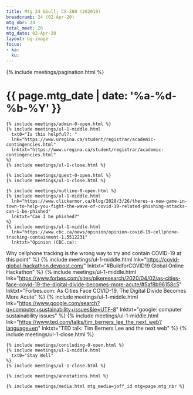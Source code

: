 ```yaml
---
title: Mtg 24 &bull; CS-280 (202010)
breadcrumb: 24 (02-Apr-20)
mtg_nbr: 24
total_meet: 26
mtg_date: 02-Apr-20
layout: bg-image
focus:
- ka:
  ku:
---
```


{% include meetings/pagination.html %}
<div class="card">
  <h1 class="text-center card-header lightcthru">
    {{ page.mtg_date | date: '%a-%d-%b-%Y' }}
  </h1>
  <div class="card-body">

    {% include meetings/admin-0-open.html %}
    {% include meetings/ul-1-middle.html
      txt0="Is this helpful?: "
      lnk="https://www.uregina.ca/student/registrar/academic-contingencies.html"
      lnktxt="https://www.uregina.ca/student/registrar/academic-contingencies.html"
    %}
    {% include meetings/ul-1-close.html %}

    {% include meetings/quest-0-open.html %}
    {% include meetings/ul-1-close.html %}

    {% include meetings/outline-0-open.html %}
    {% include meetings/ul-1-middle.html
      lnk="https://www.clickarmor.ca/blog/2020/3/26/theres-a-new-game-in-town-to-help-you-fight-the-wave-of-covid-19-related-phishing-attacks-can-i-be-phished"
      lnktxt="Can I be phished?"
    %}
    {% include meetings/ul-1-middle.html
      lnk="https://www.cbc.ca/news/opinion/opinion-covid-19-cellphone-tracking-containment-1.5512231"
      lnktxt="Opinion (CBC.ca):
Why cellphone tracking is the wrong way to try and contain COVID-19 at this point"
    %}
    {% include meetings/ul-1-middle.html
      lnk="https://covid-global-hackathon.devpost.com/"
      lnktxt="#BuildforCOVID19 Global Online Hackathon"
    %}
    {% include meetings/ul-1-middle.html
      lnk="https://www.forbes.com/sites/pikeresearch/2020/04/02/as-cities-face-covid-19-the-digital-divide-becomes-more-acute/#5af8b96158c5"
      lnktxt="Forbes.com: As Cities Face COVID-19, The Digital Divide Becomes More Acute"
    %}
    {% include meetings/ul-1-middle.html
      lnk="https://www.google.com/search?q=computer+sustainability+issues&ie=UTF-8"
      lnktxt="google: computer sustainability issues"
    %}
    {% include meetings/ul-1-middle.html
      lnk="https://www.ted.com/talks/tim_berners_lee_the_next_web?language=en"
      lnktxt="TED talk: Tim Berners Lee and the next web"
    %}
    {% include meetings/ul-1-close.html %}

    {% include meetings/concluding-0-open.html %}
    {% include meetings/ul-1-middle.html
      txt0="Stay Well"
    %}
    {% include meetings/ul-1-close.html %}

    {% include meetings/annotations.html %}

    {% include meetings/media.html mtg_media=joff_id mtg=page.mtg_nbr %}
  </div>
</div>
